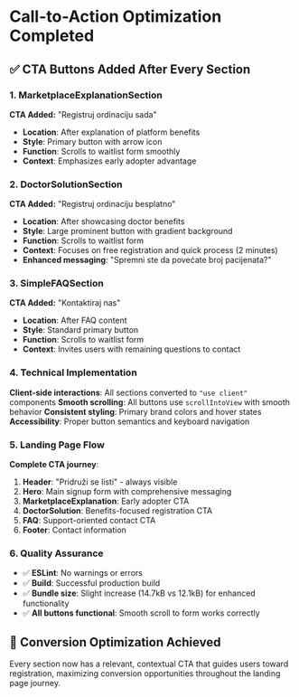 # Call-to-Action Optimization Completed

## ✅ CTA Buttons Added After Every Section

### 1. MarketplaceExplanationSection
**CTA Added:** "Registruj ordinaciju sada"
- **Location**: After explanation of platform benefits
- **Style**: Primary button with arrow icon
- **Function**: Scrolls to waitlist form smoothly
- **Context**: Emphasizes early adopter advantage

### 2. DoctorSolutionSection  
**CTA Added:** "Registruj ordinaciju besplatno"
- **Location**: After showcasing doctor benefits
- **Style**: Large prominent button with gradient background
- **Function**: Scrolls to waitlist form
- **Context**: Focuses on free registration and quick process (2 minutes)
- **Enhanced messaging**: "Spremni ste da povećate broj pacijenata?"

### 3. SimpleFAQSection
**CTA Added:** "Kontaktiraj nas"
- **Location**: After FAQ content
- **Style**: Standard primary button
- **Function**: Scrolls to waitlist form
- **Context**: Invites users with remaining questions to contact

### 4. Technical Implementation
**Client-side interactions**: All sections converted to `"use client"` components
**Smooth scrolling**: All buttons use `scrollIntoView` with smooth behavior
**Consistent styling**: Primary brand colors and hover states
**Accessibility**: Proper button semantics and keyboard navigation

### 5. Landing Page Flow
**Complete CTA journey**:
1. **Header**: "Pridruži se listi" - always visible
2. **Hero**: Main signup form with comprehensive messaging
3. **MarketplaceExplanation**: Early adopter CTA
4. **DoctorSolution**: Benefits-focused registration CTA  
5. **FAQ**: Support-oriented contact CTA
6. **Footer**: Contact information

### 6. Quality Assurance
- ✅ **ESLint**: No warnings or errors
- ✅ **Build**: Successful production build
- ✅ **Bundle size**: Slight increase (14.7kB vs 12.1kB) for enhanced functionality
- ✅ **All buttons functional**: Smooth scroll to form works correctly

## 🎯 Conversion Optimization Achieved
Every section now has a relevant, contextual CTA that guides users toward registration, maximizing conversion opportunities throughout the landing page journey.